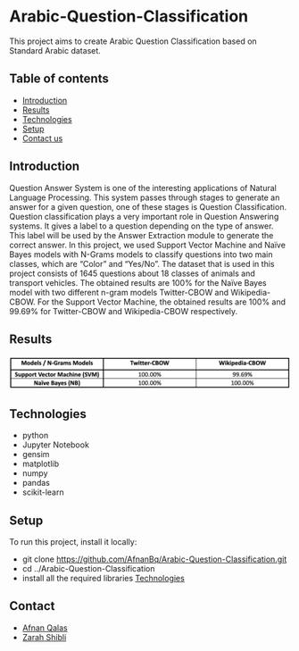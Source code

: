 # Arabic-Question-Classification
This project aims to create Arabic Question Classification based on Standard Arabic dataset.
## Table of contents
* [Introduction](#introduction)
* [Results](#results)
* [Technologies](#technologies)
* [Setup](#setup)
* [Contact us](#contact-us)


## Introduction
Question Answer System is one of the interesting applications of Natural Language Processing.  This system passes through stages to generate an answer for a given question, one of these stages is Question Classification. Question classification plays a very important role in Question Answering systems. It gives a label to a question depending on the type of answer. This label will be used by the Answer Extraction module to generate the correct answer. In this project, we used Support Vector Machine and Naïve Bayes models with N-Grams models to classify questions into two main classes, which are “Color” and “Yes/No”. The dataset that is used in this project consists of 1645 questions about 18 classes of animals and transport vehicles. The obtained results are 100% for the Naïve Bayes model with two different n-gram models Twitter-CBOW and Wikipedia-CBOW. For the Support Vector Machine, the obtained results are 100% and 99.69% for Twitter-CBOW and Wikipedia-CBOW respectively.

## Results
![alt text](https://github.com/AfnanBq/Arabic-Question-Classification/blob/master/results.png?raw=true)

## Technologies
* python 
* Jupyter Notebook
* gensim 
* matplotlib 
* numpy 
* pandas 
* scikit-learn

## Setup
To run this project, install it locally:
* git clone https://github.com/AfnanBq/Arabic-Question-Classification.git
* cd ../Arabic-Question-Classification 
* install all the required libraries [Technologies](#technologies)


## Contact
* [Afnan Qalas](http://linkedin.com/in/afnanbalghaith)
* [Zarah Shibli](https://www.linkedin.com/in/zarah-shibli)
